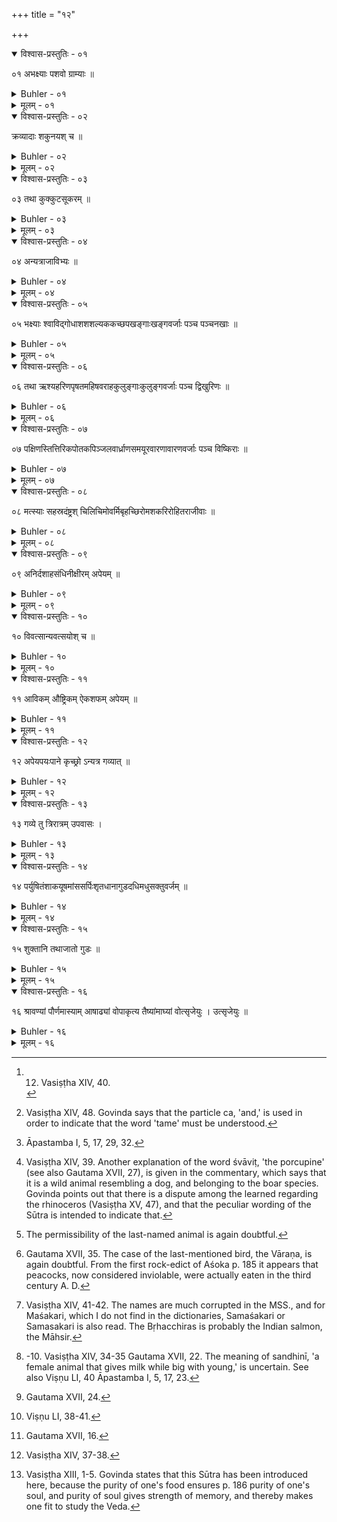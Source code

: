+++
title = "१२"

+++

<details open><summary>विश्वास-प्रस्तुतिः - ०१</summary>

०१  अभक्ष्याः पशवो ग्राम्याः ॥
</details>

<details><summary>Buhler - ०१</summary>

1. Tame animals must not be eaten, [^1] 


[^1]:  12. Vasiṣṭha XIV, 40.
</details>

<details><summary>मूलम् - ०१</summary>

०१  अभक्ष्याः पशवो ग्राम्याः ॥
</details>

<details open><summary>विश्वास-प्रस्तुतिः - ०२</summary>

क्रव्यादाः शकुनयश् च ॥
</details>

<details><summary>Buhler - ०२</summary>

2. Nor carnivorous and (tame) birds, [^2]


[^2]:  Vasiṣṭha XIV, 48. Govinda says that the particle ca, 'and,' is used in order to indicate that the word 'tame' must be understood.
</details>

<details><summary>मूलम् - ०२</summary>

क्रव्यादाः शकुनयश् च ॥
</details>

<details open><summary>विश्वास-प्रस्तुतिः - ०३</summary>

०३  तथा कुक्कुटसूकरम् ॥
</details>

<details><summary>Buhler - ०३</summary>

3. Nor (tame) cocks and pigs; [^3] 


[^3]:  Āpastamba I, 5, 17, 29, 32.
</details>

<details><summary>मूलम् - ०३</summary>

०३  तथा कुक्कुटसूकरम् ॥
</details>

<details open><summary>विश्वास-प्रस्तुतिः - ०४</summary>

०४  अन्यत्राजाविभ्यः ॥
</details>

<details><summary>Buhler - ०४</summary>

4. Goats and sheep (are) excepted (from the above prohibition).
</details>

<details><summary>मूलम् - ०४</summary>

०४  अन्यत्राजाविभ्यः ॥
</details>

<details open><summary>विश्वास-प्रस्तुतिः - ०५</summary>

०५  भक्ष्याः श्वाविद्गोधाशशशल्यककच्छपखङ्गाःखङ्गवर्जाः पञ्च पञ्चनखाः ॥
</details>

<details><summary>Buhler - ०५</summary>

5. Five five-toed animals may be eaten, (viz.) the porcupine, the iguana, the hare, the hedgehog, the tortoise and the rhinoceros, excepting the rhinoceros, [^4] 


[^4]:  Vasiṣṭha XIV, 39. Another explanation of the word śvāviṭ, 'the porcupine' (see also Gautama XVII, 27), is given in the commentary, which says that it is a wild animal resembling a dog, and belonging to the boar species. Govinda points out that there is a dispute among the learned regarding the rhinoceros (Vasiṣṭha XV, 47), and that the peculiar wording of the Sūtra is intended to indicate that.
</details>

<details><summary>मूलम् - ०५</summary>

०५  भक्ष्याः श्वाविद्गोधाशशशल्यककच्छपखङ्गाःखङ्गवर्जाः पञ्च पञ्चनखाः ॥
</details>

<details open><summary>विश्वास-प्रस्तुतिः - ०६</summary>

०६  तथा ऋश्यहरिणपृषतमहिषवराहकुलुङ्गाःकुलुङ्गवर्जाः पञ्च द्विखुरिणः ॥
</details>

<details><summary>Buhler - ०६</summary>

6. Likewise five animals with cloven hoofs, (viz.) the white-footed antelope (Nīl-gāi), the (common ravine) deer, the spotted deer, the buffalo, the (wild) boar and the black antelope, excepting the black antelope, [^5] 


[^5]:  The permissibility of the last-named animal is again doubtful.
</details>

<details><summary>मूलम् - ०६</summary>

०६  तथा ऋश्यहरिणपृषतमहिषवराहकुलुङ्गाःकुलुङ्गवर्जाः पञ्च द्विखुरिणः ॥
</details>

<details open><summary>विश्वास-प्रस्तुतिः - ०७</summary>

०७  पक्षिणस्तित्तिरिकपोतकपिञ्जलवार्ध्राणसमयूरवारणावारणवर्जाः पञ्च विष्किराः ॥
</details>

<details><summary>Buhler - ०७</summary>

7. (Likewise) five (kinds of) birds that feed scratching with their feet, (viz.) the partridge, the blue rock-pigeon, the francoline partridge, the (crane called) Vārdhrāṇasa, the peacock and the Vāraṇa, excepting the Vāraṇa, [^6] 


[^6]:  Gautama XVII, 35. The case of the last-mentioned bird, the Vāraṇa, is again doubtful. From the first rock-edict of Aśoka p. 185 it appears that peacocks, now considered inviolable, were actually eaten in the third century A. D.
</details>

<details><summary>मूलम् - ०७</summary>

०७  पक्षिणस्तित्तिरिकपोतकपिञ्जलवार्ध्राणसमयूरवारणावारणवर्जाः पञ्च विष्किराः ॥
</details>

<details open><summary>विश्वास-प्रस्तुतिः - ०८</summary>

०८  मत्स्याः सहस्रदंष्ट्रश् चिलिचिमोवर्मिबृहच्छिरोमशकरिरोहितराजीवाः ॥
</details>

<details><summary>Buhler - ०८</summary>

8. (And the following) fishes, (viz.) the Silurus Pelorius (Sahasradaṃṣṭrin), the Cilicima, the Varmi, the Bṛhacchiras, the Maśakari(?), the Cyprinus Rohita, and the Rāji. [^7] 


[^7]:  Vasiṣṭha XIV, 41-42. The names are much corrupted in the MSS., and for Maśakari, which I do not find in the dictionaries, Samaśakari or Samasakari is also read. The Bṛhacchiras is probably the Indian salmon, the Māhsir.
</details>

<details><summary>मूलम् - ०८</summary>

०८  मत्स्याः सहस्रदंष्ट्रश् चिलिचिमोवर्मिबृहच्छिरोमशकरिरोहितराजीवाः ॥
</details>

<details open><summary>विश्वास-प्रस्तुतिः - ०९</summary>

०९  अनिर्दशाहसंधिनीक्षीरम् अपेयम् ॥
</details>

<details><summary>Buhler - ०९</summary>

9. The milk of a (female animal) whose offspring is not ten days old, and of one that gives milk while big with a young one, must not be drunk, [^8] 


[^8]:  -10. Vasiṣṭha XIV, 34-35 Gautama XVII, 22. The meaning of sandhinī, 'a female animal that gives milk while big with young,' is uncertain. See also Viṣṇu LI, 40 Āpastamba I, 5, 17, 23.
</details>

<details><summary>मूलम् - ०९</summary>

०९  अनिर्दशाहसंधिनीक्षीरम् अपेयम् ॥
</details>

<details open><summary>विश्वास-प्रस्तुतिः - १०</summary>

१०  विवत्सान्यवत्सयोश् च ॥
</details>

<details><summary>Buhler - १०</summary>

10. Nor that of a (cow) that has no calf or that (suckles) a strange calf.
</details>

<details><summary>मूलम् - १०</summary>

१०  विवत्सान्यवत्सयोश् च ॥
</details>

<details open><summary>विश्वास-प्रस्तुतिः - ११</summary>

११  आविकम् औष्ट्रिकम् ऐकशफम् अपेयम् ॥
</details>

<details><summary>Buhler - ११</summary>

11. (The milk) of sheep, camels, and one-hoofed animals must not be drunk. [^9] 


[^9]:  Gautama XVII, 24.
</details>

<details><summary>मूलम् - ११</summary>

११  आविकम् औष्ट्रिकम् ऐकशफम् अपेयम् ॥
</details>

<details open><summary>विश्वास-प्रस्तुतिः - १२</summary>

१२  अपेयपयःपाने कृच्छ्रो ऽन्यत्र गव्यात् ॥
</details>

<details><summary>Buhler - १२</summary>

12. If (he has) drunk (milk) which ought not to be drunk, excepting cow's milk, (he must perform) a Kṛcchra (penance). [^10] 


[^10]:  Viṣṇu LI, 38-41.
</details>

<details><summary>मूलम् - १२</summary>

१२  अपेयपयःपाने कृच्छ्रो ऽन्यत्र गव्यात् ॥
</details>

<details open><summary>विश्वास-प्रस्तुतिः - १३</summary>

१३  गव्ये तु त्रिरात्रम् उपवासः ।
</details>

<details><summary>Buhler - १३</summary>

13. But if (he has drunk) cow's milk (that is unfit for use, he shall) fast during three (days and) nights.
</details>

<details><summary>मूलम् - १३</summary>

१३  गव्ये तु त्रिरात्रम् उपवासः ।
</details>

<details open><summary>विश्वास-प्रस्तुतिः - १४</summary>

१४  पर्युषितंशाकयूषमांससर्पिःशृतधानागुडदधिमधुसक्तुवर्जम् ॥
</details>

<details><summary>Buhler - १४</summary>

14. Stale (food must not be eaten or drunk) excepting pot-herbs, broths, meat, clarified butter, cooked grain, molasses, sour milk, and barley-meal, [^11] 


[^11]:  Gautama XVII, 16.
</details>

<details><summary>मूलम् - १४</summary>

१४  पर्युषितंशाकयूषमांससर्पिःशृतधानागुडदधिमधुसक्तुवर्जम् ॥
</details>

<details open><summary>विश्वास-प्रस्तुतिः - १५</summary>

१५  शुक्तानि तथाजातो गुडः ॥
</details>

<details><summary>Buhler - १५</summary>

15. Nor (substances) which have turned sour, nor molasses which have come into that state. [^12] 


[^12]:  Vasiṣṭha XIV, 37-38.
</details>

<details><summary>मूलम् - १५</summary>

१५  शुक्तानि तथाजातो गुडः ॥
</details>

<details open><summary>विश्वास-प्रस्तुतिः - १६</summary>

१६  श्रावण्यां पौर्णमास्याम् आषाढ्यां वोपाकृत्य तैष्यांमाघ्यां वोत्सृजेयुः । उत्सृजेयुः ॥
</details>

<details><summary>Buhler - १६</summary>

16. After performing the ceremony preparatory [^13]  to the beginning of the Veda-study (upākarman) on the (full moon of the month) of Śrāvaṇa or of Aṣāḍha, they shall close the term on the full moon of Taiṣa or Māgha.


[^13]:  Vasiṣṭha XIII, 1-5. Govinda states that this Sūtra has been introduced here, because the purity of one's food ensures p. 186 purity of one's soul, and purity of soul gives strength of memory, and thereby makes one fit to study the Veda.
</details>

<details><summary>मूलम् - १६</summary>

१६  श्रावण्यां पौर्णमास्याम् आषाढ्यां वोपाकृत्य तैष्यांमाघ्यां वोत्सृजेयुः । उत्सृजेयुः ॥
</details>
